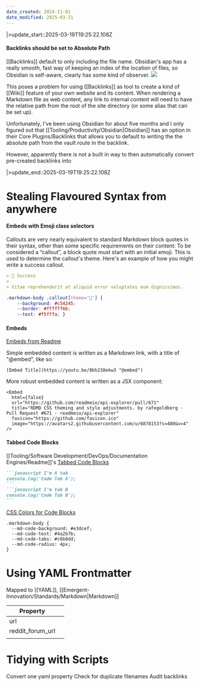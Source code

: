```yaml
---
date_created: 2024-11-01
date_modified: 2025-03-21
---
```


|>update_start::2025-03-19T19:25:22.108Z
#### Backlinks should be set to Absolute Path 

[[Backlinks]] default to only including the file name.  Obsidian's app has a really smooth, fast way of keeping an index of the location of files, so Obsidian is self-aware, clearly has some kind of observer.
![](https://i.imgur.com/7rHeIga.png)

This poses a problem for using [[Backlinks]] as tool to create a kind of [[Wiki]] feature of your own website and its content.  When rendering a Markdown file as web content, any link to internal content will need to have the relative path from the root of the site directory (or some alias that can be set up).

Unfortunately, I've been using Obsidian for about five months and I only figured out that [[Tooling/Productivity/Obsidian|Obsidian]] has an option in their Core Plugins/Backlinks that allows you to default to writing the  the absolute path from the vault route in the backlink.

However, apparently there is not a built in way to then automatically convert pre-created backlinks into 

|>update_end::2025-03-19T19:25:22.108Z

# Stealing Flavoured Syntax from anywhere

#### Embeds with Emoji class selectors
Callouts are very nearly equivalent to standard Markdown block quotes in their syntax, other than some specific requirements on their content: To be considered a “callout”, a block quote must start with an initial emoji. This is used to determine the callout's theme. Here's an example of how you might write a success callout.

```markdown
> 🎅 Success 
>  
> Vitae reprehenderit at aliquid error voluptates eum dignissimos.
```

```css
.markdown-body .callout[theme='🎅'] {
	--background: #c54245; 
	--border: #ffffff6b; 
	--text: #f5fffa; }
```
#### Embeds
[Embeds from Readme](https://docs.readme.com/rdmd/docs/embeds#syntax)

Simple embedded content is written as a Markdown link, with a title of "@embed", like so:

```
[Embed Title](https://youtu.be/8bh238ekw3 "@embed")
```

More robust embedded content is written as a JSX component:

```
<Embed
  html={false}
  url="https://github.com/readmeio/api-explorer/pull/671"
  title="RDMD CSS theming and style adjustments. by rafegoldberg · Pull Request #671 · readmeio/api-explorer"
  favicon="https://github.com/favicon.ico"
  image="https://avatars2.githubusercontent.com/u/6878153?s=400&v=4"
/>
```

#### Tabbed Code Blocks

[[Tooling/Software Development/DevOps/Documentation Engines/Readme]]'s [Tabbed Code Blocks](https://docs.readme.com/rdmd/docs/code-blocks#tabbed-code-blocks)

````markdown
```javascript I'm A tab
console.log('Code Tab A');
```
```javascript I'm tab B
console.log('Code Tab B');
```
````

[CSS Colors for Code Blocks](https://docs.readme.com/rdmd/docs/code-blocks#custom-css)

```
.markdown-body {
  --md-code-background: #e3dcef;
  --md-code-text: #4a2b7b;
  --md-code-tabs: #c6b8dd;
  --md-code-radius: 4px;
}
```






# Using YAML Frontmatter
Mapped to [[YAML]], [[Emergent-Innovation/Standards/Markdown|Markdown]]



| Property         |     |
| ---------------- | --- |
| url              |     |
| reddit_forum_url |     |
|                  |     |

# Tidying with Scripts
Convert one yaml property
Check for duplicate filenames
Audit backlinks









